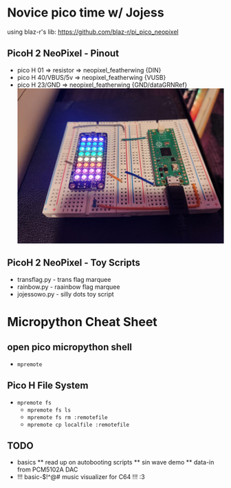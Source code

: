 # Novice pico time w/ Jojess #

using blaz-r's lib: https://github.com/blaz-r/pi_pico_neopixel


## PicoH 2 NeoPixel - Pinout ##
* pico H 01         => resistor => neopixel_featherwing {DIN}
* pico H 40/VBUS/5v => neopixel_featherwing {VUSB}
* pico H 23/GND     => neopixel_featherwing {GND/dataGRNRef}
![pinout](img/20240704_113943_neopixelfw_pico_pinout.jpg)

## PicoH 2 NeoPixel - Toy Scripts ##
* transflag.py - trans flag marquee
* rainbow.py   - raainbow flag marquee
* jojessowo.py - silly dots toy script

# Micropython Cheat Sheet #
## open pico micropython shell
* `mpremote`

## Pico H File System ##
* `mpremote fs`
   * `mpremote fs ls`
   * `mpremote fs rm :remotefile`
   * `mpremote cp localfile :remotefile`

## TODO ##
* basics 
** read up on autobooting scripts
** sin wave demo 
** data-in from PCM5102A DAC
* !!! basic-$!^@# music visualizer for C64 !!!  :3

